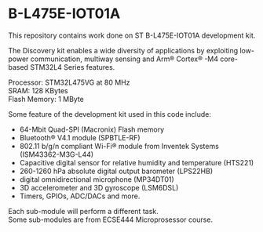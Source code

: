 # B-L475E-IOT01A

This repository contains work done on ST B-L475E-IOT01A development kit.

The Discovery kit enables a wide diversity of applications by exploiting low-power communication, multiway sensing and Arm® Cortex® -M4 core-based STM32L4 Series features.

Processor: STM32L475VG at 80 MHz <br />
SRAM: 128 KBytes <br />
Flash Memory: 1 MByte <br />


Some feature of the development kit used in this code include:
- 64-Mbit Quad-SPI (Macronix) Flash memory
- Bluetooth® V4.1 module (SPBTLE-RF)
- 802.11 b/g/n compliant Wi-Fi® module from Inventek Systems (ISM43362-M3G-L44)
- Capacitive digital sensor for relative humidity and temperature (HTS221)
- 260-1260 hPa absolute digital output barometer (LPS22HB)
- digital omnidirectional microphone (MP34DT01)
- 3D accelerometer and 3D gyroscope (LSM6DSL)
- Timers, GPIOs, ADC/DACs and more.

Each sub-module will perform a different task. <br />
Some sub-modules are from ECSE444 Microprosessor course. <br />
